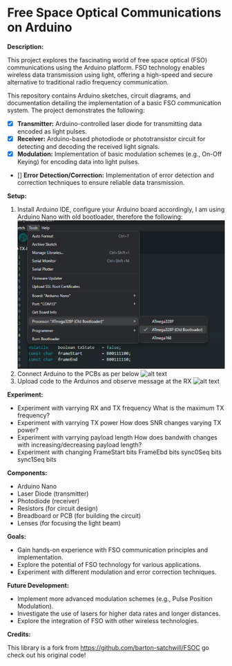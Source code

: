# Free Space Optical Communications on Arduino

**Description:**

This project explores the fascinating world of free space optical (FSO) communications using the Arduino platform. FSO technology enables wireless data transmission using light, offering a high-speed and secure alternative to traditional radio frequency communication.

This repository contains Arduino sketches, circuit diagrams, and documentation detailing the implementation of a basic FSO communication system. The project demonstrates the following:

- [x] **Transmitter:** Arduino-controlled laser diode for transmitting data encoded as light pulses.
- [x] **Receiver:** Arduino-based photodiode or phototransistor circuit for detecting and decoding the received light signals.
- [x] **Modulation:** Implementation of basic modulation schemes (e.g., On-Off Keying) for encoding data into light pulses.
- [] **Error Detection/Correction:**  Implementation of error detection and correction techniques to ensure reliable data transmission.


**Setup:**

1. Install Arduino IDE, configure your Arduino board accordingly, I am using Arduino Nano with old bootloader, therefore the following:
![alt text](images/conf.png "Arduino Settings")
2. Connect Arduino to the PCBs as per below
![alt text](images/RXTX.png "Arduino setup")
3. Upload code to the Arduinos and observe message at the RX 
![alt text](images/RX_message.png "Received Message")

**Experiment:**

* Experiment with varrying RX and TX frequency
    What is the maximum TX frequency?
* Experiment with varrying TX power
    How does SNR changes varying TX power?
* Experiment with varrying payload length
    How does bandwith changes with increasing/decreasing payload length?
* Experiment with changing
    FrameStart bits
    FrameEbd   bits
    sync0Seq   bits
    sync1Seq   bits

**Components:**

* Arduino Nano
* Laser Diode (transmitter)
* Photodiode (receiver)
* Resistors (for circuit design)
* Breadboard or PCB (for building the circuit)
* Lenses (for focusing the light beam)

**Goals:**

* Gain hands-on experience with FSO communication principles and implementation.
* Explore the potential of FSO technology for various applications.
* Experiment with different modulation and error correction techniques.

**Future Development:**

* Implement more advanced modulation schemes (e.g., Pulse Position Modulation).
* Investigate the use of lasers for higher data rates and longer distances.
* Explore the integration of FSO with other wireless technologies.

**Credits:**

This library is a fork from https://github.com/barton-satchwill/FSOC go check out his original code!